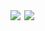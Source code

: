 <div style="display: flex; flexDirection: row"}>
<img align="left" src="https://github-readme-stats.vercel.app/api?username=iberatkaya&hide=prs,issues&show_icons=true" />
<img align="right" src="https://github-readme-stats.vercel.app/api/top-langs/?username=iberatkaya" />
</div>
